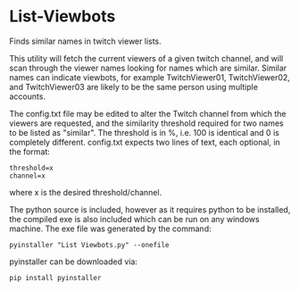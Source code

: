 # List-Viewbots
Finds similar names in twitch viewer lists.

This utility will fetch the current viewers of a given twitch channel, and will scan through the viewer names looking for names which are similar. Similar names can indicate viewbots, for example TwitchViewer01, TwitchViewer02, and TwitchViewer03 are likely to be the same person using multiple accounts.

The config.txt file may be edited to alter the Twitch channel from which the viewers are requested, and the similarity threshold required for two names to be listed as "similar". The threshold is in %, i.e. 100 is identical and 0 is completely different. config.txt expects two lines of text, each optional, in the format: 

    threshold=x
    channel=x

where x is the desired threshold/channel.

The python source is included, however as it requires python to be installed, the compiled exe is also included which can be run on any windows machine. The exe file was generated by the command:

`pyinstaller "List Viewbots.py" --onefile`

pyinstaller can be downloaded via:

`pip install pyinstaller`
